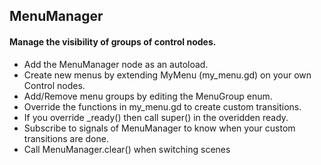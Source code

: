 ﻿## MenuManager

#### Manage the visibility of groups of control nodes.

- Add the MenuManager node as an autoload.
- Create new menus by extending MyMenu (my_menu.gd) on your own Control nodes.
- Add/Remove menu groups by editing the MenuGroup enum.
- Override the functions in my_menu.gd to create custom transitions.
- If you override _ready() then call super() in the overidden ready.
- Subscribe to signals of MenuManager to know when your custom transitions are done.
- Call MenuManager.clear() when switching scenes
